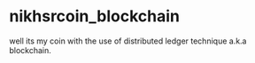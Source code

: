 # nikhsrcoin_blockchain
well its my coin with the use of distributed ledger technique a.k.a blockchain.
